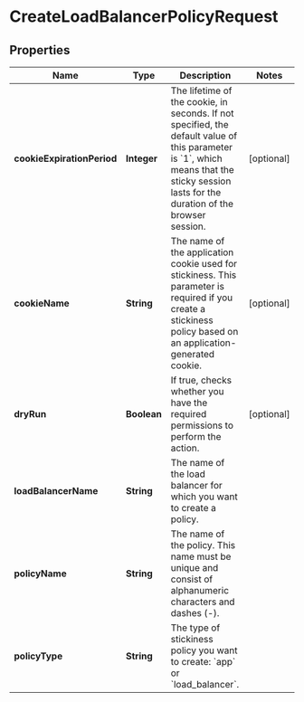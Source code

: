

# CreateLoadBalancerPolicyRequest


## Properties

| Name | Type | Description | Notes |
|------------ | ------------- | ------------- | -------------|
|**cookieExpirationPeriod** | **Integer** | The lifetime of the cookie, in seconds. If not specified, the default value of this parameter is &#x60;1&#x60;, which means that the sticky session lasts for the duration of the browser session. |  [optional] |
|**cookieName** | **String** | The name of the application cookie used for stickiness. This parameter is required if you create a stickiness policy based on an application-generated cookie. |  [optional] |
|**dryRun** | **Boolean** | If true, checks whether you have the required permissions to perform the action. |  [optional] |
|**loadBalancerName** | **String** | The name of the load balancer for which you want to create a policy. |  |
|**policyName** | **String** | The name of the policy. This name must be unique and consist of alphanumeric characters and dashes (-). |  |
|**policyType** | **String** | The type of stickiness policy you want to create: &#x60;app&#x60; or &#x60;load_balancer&#x60;. |  |



